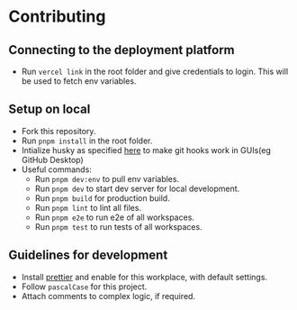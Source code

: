 # Contributing

## Connecting to the deployment platform

- Run `vercel link` in the root folder and give credentials to login. This will be used to fetch env variables.

## Setup on local

- Fork this repository.
- Run `pnpm install` in the root folder.
- Intialize husky as specified [here](https://typicode.github.io/husky/how-to.html#solution) to make git hooks work in GUIs(eg GitHub Desktop)
- Useful commands:
  - Run `pnpm dev:env` to pull env variables.
  - Run `pnpm dev` to start dev server for local development.
  - Run `pnpm build` for production build.
  - Run `pnpm lint` to lint all files.
  - Run `pnpm e2e` to run e2e of all workspaces.
  - Run `pnpm test` to run tests of all workspaces.

## Guidelines for development

- Install [prettier](https://marketplace.visualstudio.com/items?itemName=esbenp.prettier-vscode) and enable for this workplace, with default settings.
- Follow `pascalCase` for this project.
- Attach comments to complex logic, if required.

